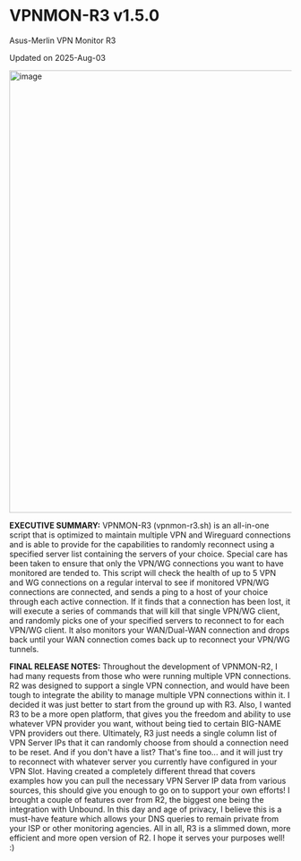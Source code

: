 # VPNMON-R3 v1.5.0
Asus-Merlin VPN Monitor R3

Updated on 2025-Aug-03

<img width="1013" height="790" alt="image" src="https://github.com/user-attachments/assets/38482b93-137d-457b-bb12-e77129187d73" />

**EXECUTIVE SUMMARY:** VPNMON-R3 (vpnmon-r3.sh) is an all-in-one script that is optimized to maintain multiple VPN and Wireguard connections and is able to provide for the capabilities to randomly reconnect using a specified server list containing the servers of your choice. Special care has been taken to ensure that only the VPN/WG connections you want to have monitored are tended to. This script will check the health of up to 5 VPN and WG connections on a regular interval to see if monitored VPN/WG connections are connected, and sends a ping to a host of your choice through each active connection. If it finds that a connection has been lost, it will execute a series of commands that will kill that single VPN/WG client, and randomly picks one of your specified servers to reconnect to for each VPN/WG client. It also monitors your WAN/Dual-WAN connection and drops back until your WAN connection comes back up to reconnect your VPN/WG tunnels.

**FINAL RELEASE NOTES:** Throughout the development of VPNMON-R2, I had many requests from those who were running multiple VPN connections. R2 was designed to support a single VPN connection, and would have been tough to integrate the ability to manage multiple VPN connections within it. I decided it was just better to start from the ground up with R3. Also, I wanted R3 to be a more open platform, that gives you the freedom and ability to use whatever VPN provider you want, without being tied to certain BIG-NAME VPN providers out there. Ultimately, R3 just needs a single column list of VPN Server IPs that it can randomly choose from should a connection need to be reset. And if you don't have a list? That's fine too... and it will just try to reconnect with whatever server you currently have configured in your VPN Slot. Having created a completely different thread that covers examples how you can pull the necessary VPN Server IP data from various sources, this should give you enough to go on to support your own efforts! I brought a couple of features over from R2, the biggest one being the integration with Unbound. In this day and age of privacy, I believe this is a must-have feature which allows your DNS queries to remain private from your ISP or other monitoring agencies. All in all, R3 is a slimmed down, more efficient and more open version of R2. I hope it serves your purposes well! :)
